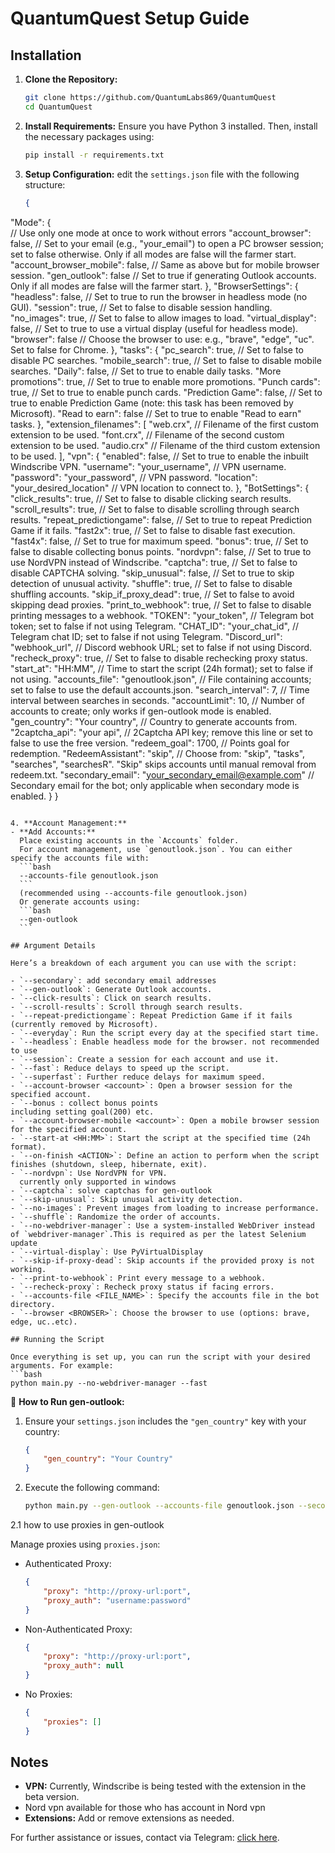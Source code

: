 # QuantumQuest Setup Guide

## Installation

1. **Clone the Repository:**
   ```bash
   git clone https://github.com/QuantumLabs869/QuantumQuest
   cd QuantumQuest
   ```

2. **Install Requirements:**
   Ensure you have Python 3 installed. Then, install the necessary packages using:
   ```bash
   pip install -r requirements.txt
   ```

3. **Setup Configuration:**
   edit the `settings.json` file with the following structure:

   ```json
   {
  "Mode": {   
    // Use only one mode at once to work without errors
    "account_browser": false,  // Set to your email (e.g., "your_email") to open a PC browser session; set to false otherwise. Only if all modes are false will the farmer start.
    "account_browser_mobile": false, // Same as above but for mobile browser session.
    "gen_outlook": false // Set to true if generating Outlook accounts. Only if all modes are false will the farmer start.
  },
  "BrowserSettings": {
    "headless": false, // Set to true to run the browser in headless mode (no GUI).
    "session": true, // Set to false to disable session handling.
    "no_images": true, // Set to false to allow images to load.
    "virtual_display": false, // Set to true to use a virtual display (useful for headless mode).
    "browser": false // Choose the browser to use: e.g., "brave", "edge", "uc". Set to false for Chrome.
  },
  "tasks": {
    "pc_search": true, // Set to false to disable PC searches.
    "mobile_search": true, // Set to false to disable mobile searches.
    "Daily": false, // Set to true to enable daily tasks.
    "More promotions": true, // Set to true to enable more promotions.
    "Punch cards": true, // Set to true to enable punch cards.
    "Prediction Game": false, // Set to true to enable Prediction Game (note: this task has been removed by Microsoft).
    "Read to earn": false // Set to true to enable "Read to earn" tasks.
  },
  "extension_filenames": [
    "web.crx",  // Filename of the first custom extension to be used.
    "font.crx", // Filename of the second custom extension to be used.
    "audio.crx" // Filename of the third custom extension to be used.
  ], 
  "vpn": {
    "enabled": false, // Set to true to enable the inbuilt Windscribe VPN.
    "username": "your_username", // VPN username.
    "password": "your_password", // VPN password.
    "location": "your_desired_location" // VPN location to connect to.
  },
  "BotSettings": {   
    "click_results": true, // Set to false to disable clicking search results.
    "scroll_results": true, // Set to false to disable scrolling through search results.
    "repeat_predictiongame": false, // Set to true to repeat Prediction Game if it fails.
    "fast2x": true, // Set to false to disable fast execution.
    "fast4x": false, // Set to true for maximum speed.
    "bonus": true, // Set to false to disable collecting bonus points.
    "nordvpn": false, // Set to true to use NordVPN instead of Windscribe.
    "captcha": true, // Set to false to disable CAPTCHA solving.
    "skip_unusual": false, // Set to true to skip detection of unusual activity.
    "shuffle": true, // Set to false to disable shuffling accounts.
    "skip_if_proxy_dead": true, // Set to false to avoid skipping dead proxies.
    "print_to_webhook": true, // Set to false to disable printing messages to a webhook.
    "TOKEN": "your_token", // Telegram bot token; set to false if not using Telegram.
    "CHAT_ID": "your_chat_id", // Telegram chat ID; set to false if not using Telegram.
    "Discord_url": "webhook_url", // Discord webhook URL; set to false if not using Discord.
    "recheck_proxy": true, // Set to false to disable rechecking proxy status.
    "start_at": "HH:MM", // Time to start the script (24h format); set to false if not using.
    "accounts_file": "genoutlook.json", // File containing accounts; set to false to use the default accounts.json.
    "search_interval": 7, // Time interval between searches in seconds.
    "accountLimit": 10, // Number of accounts to create; only works if gen-outlook mode is enabled.
    "gen_country": "Your country", // Country to generate accounts from.
    "2captcha_api": "your api", // 2Captcha API key; remove this line or set to false to use the free version.
    "redeem_goal": 1700, // Points goal for redemption.
    "RedeemAssistant": "skip", // Choose from: "skip", "tasks", "searches", "searchesR". "Skip" skips accounts until manual removal from redeem.txt.
    "secondary_email": "your_secondary_email@example.com" // Secondary email for the bot; only applicable when secondary mode is enabled.
  }
}
   
   ```

4. **Account Management:**
   - **Add Accounts:**
     Place existing accounts in the `Accounts` folder.
     For account management, use `genoutlook.json`. You can either specify the accounts file with:
     ```bash
     --accounts-file genoutlook.json
     ```
     (recommended using --accounts-file genoutlook.json)
     Or generate accounts using:
     ```bash
     --gen-outlook
     ```

## Argument Details

Here’s a breakdown of each argument you can use with the script:

- `--secondary`: add secondary email addresses 
- `--gen-outlook`: Generate Outlook accounts.
- `--click-results`: Click on search results.
- `--scroll-results`: Scroll through search results.
- `--repeat-predictiongame`: Repeat Prediction Game if it fails (currently removed by Microsoft).
- `--everyday`: Run the script every day at the specified start time.
- `--headless`: Enable headless mode for the browser. not recommended to use
- `--session`: Create a session for each account and use it.
- `--fast`: Reduce delays to speed up the script.
- `--superfast`: Further reduce delays for maximum speed.
- `--account-browser <account>`: Open a browser session for the specified account.
- `--bonus : collect bonus points
 including setting goal(200) etc.
- `--account-browser-mobile <account>`: Open a mobile browser session for the specified account.
- `--start-at <HH:MM>`: Start the script at the specified time (24h format).
- `--on-finish <ACTION>`: Define an action to perform when the script finishes (shutdown, sleep, hibernate, exit).
- `--nordvpn`: Use NordVPN for VPN.
     currently only supported in windows
- `--captcha`: solve captchas for gen-outlook 
- `--skip-unusual`: Skip unusual activity detection.
- `--no-images`: Prevent images from loading to increase performance.
- `--shuffle`: Randomize the order of accounts.
- `--no-webdriver-manager`: Use a system-installed WebDriver instead of `webdriver-manager`.This is required as per the latest Selenium update
- `--virtual-display`: Use PyVirtualDisplay 
- `--skip-if-proxy-dead`: Skip accounts if the provided proxy is not working.
- `--print-to-webhook`: Print every message to a webhook.
- `--recheck-proxy`: Recheck proxy status if facing errors.
- `--accounts-file <FILE_NAME>`: Specify the accounts file in the bot directory.
- `--browser <BROWSER>`: Choose the browser to use (options: brave, edge, uc..etc).

## Running the Script

Once everything is set up, you can run the script with your desired arguments. For example:
```bash
python main.py --no-webdriver-manager --fast
```

🔧 **How to Run gen-outlook:**

1. Ensure your `settings.json` includes the `"gen_country"` key with your country:

    ```json
    {
        "gen_country": "Your Country"
    }
    ```

2. Execute the following command:

    ```bash
    python main.py --gen-outlook --accounts-file genoutlook.json --secondary --captcha --session
    ```
2.1 how to use proxies in gen-outlook 

Manage proxies using `proxies.json`:

- Authenticated Proxy:
  ```json
  {
      "proxy": "http://proxy-url:port",
      "proxy_auth": "username:password"
  }
  ```

- Non-Authenticated Proxy:
  ```json
  {
      "proxy": "http://proxy-url:port",
      "proxy_auth": null
  }
  ```

- No Proxies:
  ```json
  {
      "proxies": []
  }
  ```
## Notes

- **VPN:** Currently, Windscribe is being tested with the extension in the beta version.
- Nord vpn available for those who has account in Nord vpn
- **Extensions:** Add or remove extensions as needed.

For further assistance or issues, contact via Telegram: [click here](https://t.me/QuantumLabs869_bot).
